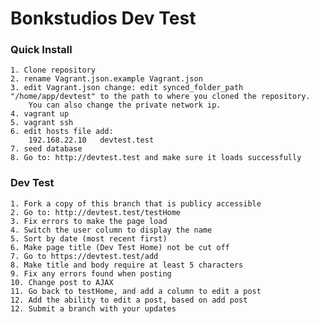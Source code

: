 # Bonkstudios Dev Test
### Quick Install
    1. Clone repository
    2. rename Vagrant.json.example Vagrant.json
    3. edit Vagrant.json change: edit synced_folder_path "/home/app/devtest" to the path to where you cloned the repository. 
        You can also change the private network ip.
    4. vagrant up
    5. vagrant ssh
    6. edit hosts file add:
        192.168.22.10   devtest.test
    7. seed database
    8. Go to: http://devtest.test and make sure it loads successfully

### Dev Test
    1. Fork a copy of this branch that is publicy accessible
    2. Go to: http://devtest.test/testHome
    3. Fix errors to make the page load
    4. Switch the user column to display the name
    5. Sort by date (most recent first)
    6. Make page title (Dev Test Home) not be cut off
    7. Go to https://devtest.test/add
    8. Make title and body require at least 5 characters
    9. Fix any errors found when posting
    10. Change post to AJAX
    11. Go back to testHome, and add a column to edit a post
    12. Add the ability to edit a post, based on add post
    12. Submit a branch with your updates


